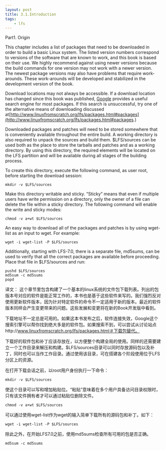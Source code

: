 ```yaml
---
layout: post
title: 3.1.Introduction
tags:
    - lfs
---
```

Part1. Origin

This chapter includes a list of packages that need to be downloaded in order to build a basic Linux system. The listed version numbers correspond to versions of the software that are known to work, and this book is based on their use. We highly recommend against using newer versions because the build commands for one version may not work with a newer version. The newest package versions may also have problems that require work-arounds. These work-arounds will be developed and stabilized in the development version of the book.

Download locations may not always be accessible. If a download location has changed since this book was published, [Google](http://www.google.com/) provides a useful search engine for most packages. If this search is unsuccessful, try one of the alternative means of downloading discussed at[http://www.linuxfromscratch.org/lfs/packages.html#packages](http://www.linuxfromscratch.org/lfs/packages.html#packages.)

Downloaded packages and patches will need to be stored somewhere that is conveniently available throughout the entire build. A working directory is also required to unpack the sources and build them. $LFS/sources can be used both as the place to store the tarballs and patches and as a working directory. By using this directory, the required elements will be located on the LFS partition and will be available during all stages of the building process.

To create this directory, execute the following command, as user root, before starting the download session:
>
	mkdir -v $LFS/sources

Make this directory writable and sticky. “Sticky” means that even if multiple users have write permission on a directory, only the owner of a file can delete the file within a sticky directory. The following command will enable the write and sticky modes:
>
	chmod -v a+wt $LFS/sources

An easy way to download all of the packages and patches is by using wget-list as an input to wget. For example:
>
	wget -i wget-list -P $LFS/sources

Additionally, starting with LFS-7.0, there is a separate file, md5sums, can be used to verify that all the correct packages are available before proceeding. Place that file in $LFS/sources and run:
>
	pushd $LFS/sources
	md5sum -c md5sums
	popd

译文：
这个章节里包含构建了一个基本的linux系统的文件包下载列表。列出的包版本号对应的软件是能正常工作的，本书也是基于这些软件来写的。我们强烈反对使用更新软件版本，因为针对特定软件的命令不一定适用于新的版本。最近的软件版本同样会产生变更带来的问题。这些发展和变更将在新的Book开发版中看到。

下载地址不一定总是可用的。如果这本书发布之后，软件连接失效，Google这个搜索引擎可以帮你找到绝大多是的软件包。如果搜索不到，可以尝试从讨论站点http://www.linuxfromscratch.org/lfs/packages.html＃下载包替代。

下载好的软件包和补丁应该存放在，以方便整个构建全局的使用。同样的还需要建立一个工作目录来解压和构建。$LFS/sources目录可以同时存放源码包以及补丁，同时也可以当作工作目录。通过使用该目录，可在搭建各个阶段使用位于LFS分区上的资源。

在打开下载会话之前，以root用户身份执行一下命令：
>
	mkdir -v $LFS/sources

使这个目录可以写和增加粘贴位。“粘贴”意味着在多个用户具备访问目录权限时，只有该文件拥有者才可以通过粘贴位删除文件。
>
	chmod -v a+wt $LFS/sources

可以通过使用wget-list作为wget的输入简单下载所有的源码包和补丁。如下：
>
	wget -i wget-list -P $LFS/sources

除此之外，在开始LFS7.0之前，使用md5sums检查所有可用的包是否正确。

>
	md5sum -c md5sums



